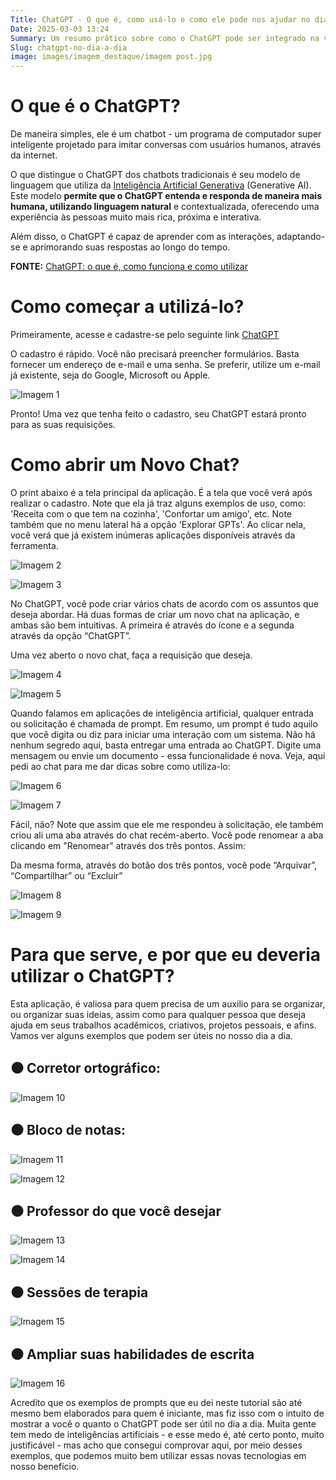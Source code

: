 ```yaml
---
Title: ChatGPT - O que é, como usá-lo e como ele pode nos ajudar no dia a dia
Date: 2025-03-03 13:24
Summary: Um resumo prático sobre como o ChatGPT pode ser integrado na vida cotidiana.
Slug: chatgpt-no-dia-a-dia
image: images/imagem_destaque/imagem post.jpg
---
```


# O que é o ChatGPT?  



De maneira simples, ele é um chatbot - um programa de computador super inteligente projetado para imitar conversas com usuários humanos, através da internet.  


O que distingue o ChatGPT dos chatbots tradicionais é seu modelo de linguagem que utiliza da [Inteligência Artificial Generativa](https://www.surfedigital.io/blog/ia-generativa) (Generative AI). Este modelo **permite que o ChatGPT entenda e responda de maneira mais humana, utilizando linguagem natural** e contextualizada, oferecendo uma experiência às pessoas muito mais rica, próxima e interativa.  


Além disso, o ChatGPT é capaz de aprender com as interações, adaptando-se e aprimorando suas respostas ao longo do tempo.  


**FONTE:** 
[ChatGPT: o que é, como funciona e como utilizar](https://www.surfedigital.io/blog/chatgpt)  


# **Como começar a utilizá-lo?**  

Primeiramente, acesse e cadastre-se pelo seguinte link [ChatGPT](https://chatgpt.com/)  

O cadastro é rápido. Você não precisará preencher formulários. Basta fornecer um endereço de e-mail e uma senha. Se preferir, utilize um e-mail já existente, seja do Google, Microsoft ou Apple.  

![Imagem 1](./images/imagem_post/post_chatgpt_dia_a_dia/Untitled.png)  

Pronto! Uma vez que tenha feito o cadastro, seu ChatGPT estará pronto para as suas requisições.  
 
# **Como abrir um Novo Chat?**  

O print abaixo é a tela principal da aplicação. É a tela que você verá após realizar o cadastro. Note que ela já traz alguns exemplos de uso, como: 'Receita com o que tem na cozinha', 'Confortar um amigo', etc. Note também que no menu lateral há a opção 'Explorar GPTs'. Ao clicar nela, você verá que já existem inúmeras aplicações disponíveis através da ferramenta.  

![Imagem 2](./images/imagem_post/post_chatgpt_dia_a_dia/Untitled%201.png)  


![Imagem 3](./images/imagem_post/post_chatgpt_dia_a_dia/Untitled%202.png)  

No ChatGPT, você pode criar vários chats de acordo com os assuntos que deseja abordar. Há duas formas de criar um novo chat na aplicação, e ambas são bem intuitivas. A primeira é através do ícone e a segunda através da opção “ChatGPT”.  

Uma vez aberto o novo chat, faça a requisição que deseja.  

![Imagem 4](./images/imagem_post/post_chatgpt_dia_a_dia/Untitled%203.png)  

![Imagem 5](./images/imagem_post/post_chatgpt_dia_a_dia/Untitled%204.png)  

Quando falamos em aplicações de inteligência artificial, qualquer entrada ou solicitação é chamada de prompt. Em resumo, um prompt é tudo aquilo que você digita ou diz para iniciar uma interação com um sistema. Não há nenhum segredo aqui, basta entregar uma entrada ao ChatGPT. Digite uma mensagem ou envie um documento - essa funcionalidade é nova. Veja, aqui pedi ao chat para me dar dicas sobre como utiliza-lo:  

![Imagem 6](./images/imagem_post/post_chatgpt_dia_a_dia/Untitled%205.png)  

![Imagem 7](./images/imagem_post/post_chatgpt_dia_a_dia/Untitled%206.png)  

Fácil, não? Note que assim que ele me respondeu à solicitação, ele também criou ali uma aba através do chat recém-aberto. Você pode renomear a aba clicando em "Renomear" através dos três pontos. Assim:  

Da mesma forma, através do botão dos três pontos, você pode “Arquivar”, “Compartilhar” ou “Excluir”  

![Imagem 8](./images/imagem_post/post_chatgpt_dia_a_dia/Untitled%207.png)  

![Imagem 9](./images/imagem_post/post_chatgpt_dia_a_dia/Untitled%208.png)  


# **Para que serve, e por que eu deveria utilizar o ChatGPT?**  



Esta aplicação, é valiosa para quem precisa de um auxilio para se organizar, ou organizar suas ideias, assim como para qualquer pessoa que deseja ajuda em seus trabalhos acadêmicos, criativos, projetos pessoais, e afins. Vamos ver alguns exemplos que podem ser úteis no nosso dia a dia.  


## **⚫ Corretor ortográfico:**  



![Imagem 10](./images/imagem_post/post_chatgpt_dia_a_dia/Untitled%209.png)  


## **⚫ Bloco de notas:**  



![Imagem 11](./images/imagem_post/post_chatgpt_dia_a_dia/Untitled%2010.png)  


![Imagem 12](./images/imagem_post/post_chatgpt_dia_a_dia/Untitled%2011.png)  


## **⚫ Professor do que você desejar**  



![Imagem 13](./images/imagem_post/post_chatgpt_dia_a_dia/Untitled%2012.png)  


![Imagem 14](./images/imagem_post/post_chatgpt_dia_a_dia/Untitled%2013.png)  


## **⚫ Sessões de terapia**  



![Imagem 15](./images/imagem_post/post_chatgpt_dia_a_dia/Untitled%2014.png)  


## **⚫ Ampliar suas habilidades de escrita**  



![Imagem 16](./images/imagem_post/post_chatgpt_dia_a_dia/image.png)  


Acredito que os exemplos de prompts que eu dei neste tutorial são até mesmo bem elaborados para quem é iniciante, mas fiz isso com o intuito de mostrar a você o quanto o ChatGPT pode ser útil no dia a dia. Muita gente tem medo de inteligências artificiais - e esse medo é, até certo ponto, muito justificável - mas acho que consegui comprovar aqui, por meio desses exemplos, que podemos muito bem utilizar essas novas tecnologias em nosso benefício.